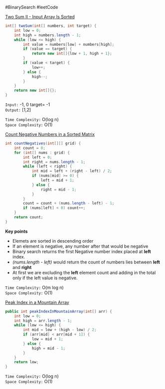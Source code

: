 #BinarySearch #leetCode 

[Two Sum II - Input Array Is Sorted](https://leetcode.com/problems/two-sum-ii-input-array-is-sorted/)

```java
int[] twoSum(int[] numbers, int target) {  
    int low = 0;  
    int high = numbers.length - 1;  
    while (low <= high) {  
        int value = numbers[low] + numbers[high];  
        if (value == target) {  
            return new int[]{low + 1, high + 1};  
        }  
        if (value < target) {  
            low++;  
        } else {  
            high--;  
        }  
    }  
    return new int[]{};  
}
```

`Input:` -1, 0  target= -1\
`Output:` [1,2]

`Time Complexity:` O(log n)\
`Space Complexity:` O(1)

[Count Negative Numbers in a Sorted Matrix](https://leetcode.com/problems/count-negative-numbers-in-a-sorted-matrix/)

```java
int countNegatives(int[][] grid) {  
    int count = 0;  
    for (int[] nums : grid) {  
        int left = 0;  
        int right = nums.length - 1;  
        while (left < right) {  
            int mid = left + (right - left) / 2;  
            if (nums[mid] >= 0) {  
                left = mid + 1;  
            } else {  
                right = mid - 1;  
            }  
        }
        count = count + (nums.length - left) - 1;  
        if (nums[left] < 0) count++;  
    }  
    return count;  
}
```

**Key points**
- Elemets are sorted in descending order
- If an element is negative, any number after that would be negative
- Binary search returns the first Negative number index placed at **left** index.
- *(nums.length - left)* would return the count of numbers lies between **left** and **right**
- At first we are excluding the **left** element count and adding in the total only if the left value is negative.

`Time Complexity:` O(m log n)\
`Space Complexity:` O(1)

[Peak Index in a Mountain Array](https://leetcode.com/problems/peak-index-in-a-mountain-array/)

```java
public int peakIndexInMountainArray(int[] arr) {  
    int low = 0;  
    int high = arr.length - 1;  
    while (low <= high) {  
        int mid = low + (high - low) / 2;  
        if (arr[mid] < arr[mid + 1]) {  
            low = mid + 1;  
        } else {  
            high = mid - 1;  
        }  
    }  
    return low;  
}
```

`Time Complexity:` O(log n)\
`Space Complexity:` O(1)

